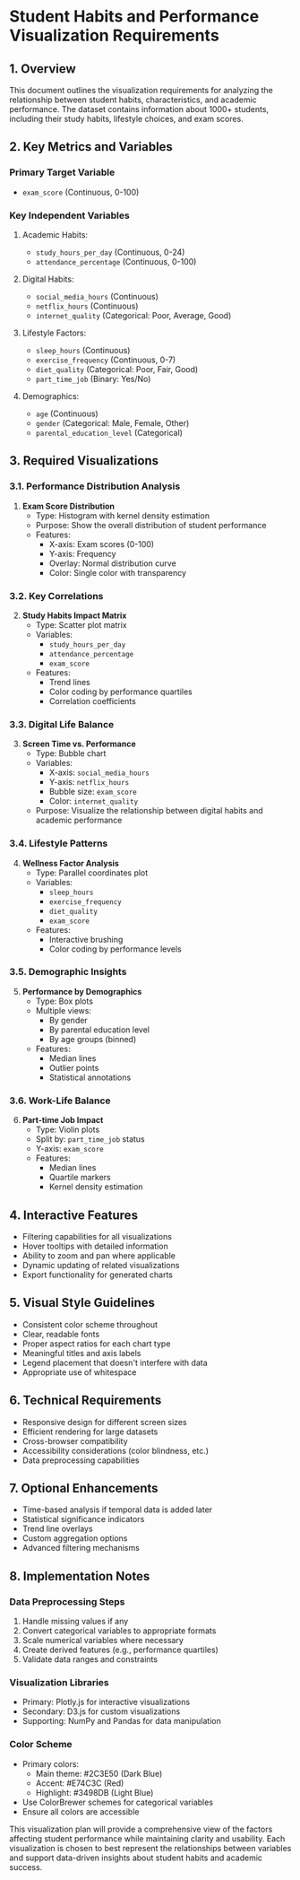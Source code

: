 # Student Habits and Performance Visualization Requirements

## 1. Overview

This document outlines the visualization requirements for analyzing the relationship between student habits, characteristics, and academic performance. The dataset contains information about 1000+ students, including their study habits, lifestyle choices, and exam scores.

## 2. Key Metrics and Variables

### Primary Target Variable

- `exam_score` (Continuous, 0-100)

### Key Independent Variables

1. Academic Habits:

   - `study_hours_per_day` (Continuous, 0-24)
   - `attendance_percentage` (Continuous, 0-100)

2. Digital Habits:

   - `social_media_hours` (Continuous)
   - `netflix_hours` (Continuous)
   - `internet_quality` (Categorical: Poor, Average, Good)

3. Lifestyle Factors:

   - `sleep_hours` (Continuous)
   - `exercise_frequency` (Continuous, 0-7)
   - `diet_quality` (Categorical: Poor, Fair, Good)
   - `part_time_job` (Binary: Yes/No)

4. Demographics:
   - `age` (Continuous)
   - `gender` (Categorical: Male, Female, Other)
   - `parental_education_level` (Categorical)

## 3. Required Visualizations

### 3.1. Performance Distribution Analysis

1. **Exam Score Distribution**
   - Type: Histogram with kernel density estimation
   - Purpose: Show the overall distribution of student performance
   - Features:
     - X-axis: Exam scores (0-100)
     - Y-axis: Frequency
     - Overlay: Normal distribution curve
     - Color: Single color with transparency

### 3.2. Key Correlations

2. **Study Habits Impact Matrix**
   - Type: Scatter plot matrix
   - Variables:
     - `study_hours_per_day`
     - `attendance_percentage`
     - `exam_score`
   - Features:
     - Trend lines
     - Color coding by performance quartiles
     - Correlation coefficients

### 3.3. Digital Life Balance

3. **Screen Time vs. Performance**
   - Type: Bubble chart
   - Variables:
     - X-axis: `social_media_hours`
     - Y-axis: `netflix_hours`
     - Bubble size: `exam_score`
     - Color: `internet_quality`
   - Purpose: Visualize the relationship between digital habits and academic performance

### 3.4. Lifestyle Patterns

4. **Wellness Factor Analysis**
   - Type: Parallel coordinates plot
   - Variables:
     - `sleep_hours`
     - `exercise_frequency`
     - `diet_quality`
     - `exam_score`
   - Features:
     - Interactive brushing
     - Color coding by performance levels

### 3.5. Demographic Insights

5. **Performance by Demographics**
   - Type: Box plots
   - Multiple views:
     - By gender
     - By parental education level
     - By age groups (binned)
   - Features:
     - Median lines
     - Outlier points
     - Statistical annotations

### 3.6. Work-Life Balance

6. **Part-time Job Impact**
   - Type: Violin plots
   - Split by: `part_time_job` status
   - Y-axis: `exam_score`
   - Features:
     - Median lines
     - Quartile markers
     - Kernel density estimation

## 4. Interactive Features

- Filtering capabilities for all visualizations
- Hover tooltips with detailed information
- Ability to zoom and pan where applicable
- Dynamic updating of related visualizations
- Export functionality for generated charts

## 5. Visual Style Guidelines

- Consistent color scheme throughout
- Clear, readable fonts
- Proper aspect ratios for each chart type
- Meaningful titles and axis labels
- Legend placement that doesn't interfere with data
- Appropriate use of whitespace

## 6. Technical Requirements

- Responsive design for different screen sizes
- Efficient rendering for large datasets
- Cross-browser compatibility
- Accessibility considerations (color blindness, etc.)
- Data preprocessing capabilities

## 7. Optional Enhancements

- Time-based analysis if temporal data is added later
- Statistical significance indicators
- Trend line overlays
- Custom aggregation options
- Advanced filtering mechanisms

## 8. Implementation Notes

### Data Preprocessing Steps

1. Handle missing values if any
2. Convert categorical variables to appropriate formats
3. Scale numerical variables where necessary
4. Create derived features (e.g., performance quartiles)
5. Validate data ranges and constraints

### Visualization Libraries

- Primary: Plotly.js for interactive visualizations
- Secondary: D3.js for custom visualizations
- Supporting: NumPy and Pandas for data manipulation

### Color Scheme

- Primary colors:
  - Main theme: #2C3E50 (Dark Blue)
  - Accent: #E74C3C (Red)
  - Highlight: #3498DB (Light Blue)
- Use ColorBrewer schemes for categorical variables
- Ensure all colors are accessible

This visualization plan will provide a comprehensive view of the factors affecting student performance while maintaining clarity and usability. Each visualization is chosen to best represent the relationships between variables and support data-driven insights about student habits and academic success.
